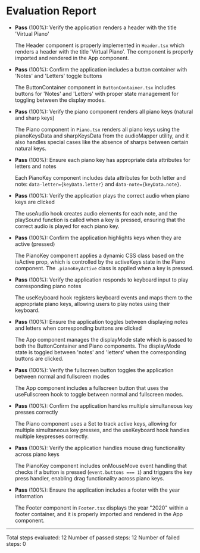 # Evaluation Report

- **Pass** (100%): Verify the application renders a header with the title 'Virtual Piano'
  
  The Header component is properly implemented in `Header.tsx` which renders a header with the title 'Virtual Piano'. The component is properly imported and rendered in the App component.

- **Pass** (100%): Confirm the application includes a button container with 'Notes' and 'Letters' toggle buttons
  
  The ButtonContainer component in `ButtonContainer.tsx` includes buttons for 'Notes' and 'Letters' with proper state management for toggling between the display modes.

- **Pass** (100%): Verify the piano component renders all piano keys (natural and sharp keys)
  
  The Piano component in `Piano.tsx` renders all piano keys using the pianoKeysData and sharpKeysData from the audioMapper utility, and it also handles special cases like the absence of sharps between certain natural keys.

- **Pass** (100%): Ensure each piano key has appropriate data attributes for letters and notes
  
  Each PianoKey component includes data attributes for both letter and note: `data-letter={keyData.letter}` and `data-note={keyData.note}`.

- **Pass** (100%): Verify the application plays the correct audio when piano keys are clicked
  
  The useAudio hook creates audio elements for each note, and the playSound function is called when a key is pressed, ensuring that the correct audio is played for each piano key.

- **Pass** (100%): Confirm the application highlights keys when they are active (pressed)
  
  The PianoKey component applies a dynamic CSS class based on the isActive prop, which is controlled by the activeKeys state in the Piano component. The `.pianoKeyActive` class is applied when a key is pressed.

- **Pass** (100%): Verify the application responds to keyboard input to play corresponding piano notes
  
  The useKeyboard hook registers keyboard events and maps them to the appropriate piano keys, allowing users to play notes using their keyboard.

- **Pass** (100%): Ensure the application toggles between displaying notes and letters when corresponding buttons are clicked
  
  The App component manages the displayMode state which is passed to both the ButtonContainer and Piano components. The displayMode state is toggled between 'notes' and 'letters' when the corresponding buttons are clicked.

- **Pass** (100%): Verify the fullscreen button toggles the application between normal and fullscreen modes
  
  The App component includes a fullscreen button that uses the useFullscreen hook to toggle between normal and fullscreen modes.

- **Pass** (100%): Confirm the application handles multiple simultaneous key presses correctly
  
  The Piano component uses a Set to track active keys, allowing for multiple simultaneous key presses, and the useKeyboard hook handles multiple keypresses correctly.

- **Pass** (100%): Verify the application handles mouse drag functionality across piano keys
  
  The PianoKey component includes onMouseMove event handling that checks if a button is pressed (`event.buttons === 1`) and triggers the key press handler, enabling drag functionality across piano keys.

- **Pass** (100%): Ensure the application includes a footer with the year information
  
  The Footer component in `Footer.tsx` displays the year "2020" within a footer container, and it is properly imported and rendered in the App component.

---

Total steps evaluated: 12
Number of passed steps: 12
Number of failed steps: 0